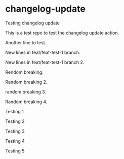 # changelog-update
Testing changelog update

This is a test repo to test the changelog update action.

Another line to test.

New lines in feat/feat-test-1 branch.

New lines in feat/feat-test-1 branch 2.

Rendom breaking.

Random breaking 2.

random breaking 3.

Random breaking 4.

Testing 1

Testing 2

Testing 3

Testing 4

Testing 5